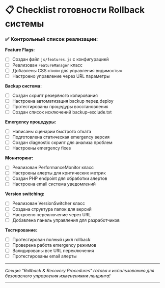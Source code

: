 # 📋 Checklist готовности Rollback системы

### ✅ Контрольный список реализации:

**Feature Flags:**
- [ ] Создан файл `js/features.js` с конфигурацией
- [ ] Реализован `FeatureManager` класс
- [ ] Добавлены CSS стили для управления видимостью
- [ ] Настроено управление через URL параметры

**Backup система:**
- [ ] Создан скрипт резервного копирования
- [ ] Настроена автоматизация backup перед deploy
- [ ] Протестированы процедуры восстановления
- [ ] Создан список исключений backup-exclude.txt

**Emergency процедуры:**
- [ ] Написаны сценарии быстрого отката
- [ ] Подготовлена статическая emergency версия
- [ ] Создан diagnostic скрипт для анализа проблем
- [ ] Настроены emergency fixes

**Мониторинг:**
- [ ] Реализован PerformanceMonitor класс
- [ ] Настроены алерты для критических метрик
- [ ] Создан PHP endpoint для обработки алертов
- [ ] Настроена email система уведомлений

**Version switching:**
- [ ] Реализован VersionSwitcher класс
- [ ] Создана структура папок для версий
- [ ] Настроено переключение через URL
- [ ] Добавлена панель управления для разработчиков

**Тестирование:**
- [ ] Протестирован полный цикл rollback
- [ ] Проверена работа emergency режимов
- [ ] Валидированы все URL переключения
- [ ] Протестированы email алерты

---

*Секция "Rollback & Recovery Procedures" готова к использованию для безопасного управления изменениями лендинга!*

---
